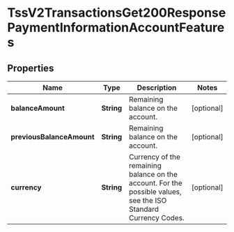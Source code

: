 
# TssV2TransactionsGet200ResponsePaymentInformationAccountFeatures

## Properties
Name | Type | Description | Notes
------------ | ------------- | ------------- | -------------
**balanceAmount** | **String** | Remaining balance on the account.  |  [optional]
**previousBalanceAmount** | **String** | Remaining balance on the account.  |  [optional]
**currency** | **String** | Currency of the remaining balance on the account. For the possible values, see the ISO Standard Currency Codes.  |  [optional]



